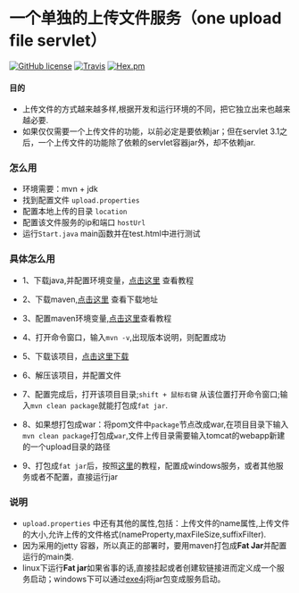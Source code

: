 
# 一个单独的上传文件服务（one upload file servlet）
[![GitHub license](https://img.shields.io/badge/license-MIT-blue.svg)](https://raw.githubusercontent.com/monsterLin/Pigeon/master/LICENSE)
[![Travis](https://img.shields.io/travis/rust-lang/rust.svg)](http://shields.io/)
[![Hex.pm](https://img.shields.io/hexpm/l/plug.svg)]()
#### 目的

 + 上传文件的方式越来越多样,根据开发和运行环境的不同，把它独立出来也越来越必要.
 + 如果仅仅需要一个上传文件的功能，以前必定是要依赖jar；但在servlet 3.1之后，一个上传文件的功能除了依赖的servlet容器jar外，却不依赖jar.

### 怎么用
 +  环境需要：mvn + jdk
 +  找到配置文件 `upload.properties`
 +  配置本地上传的目录 `location`
 +  配置该文件服务的ip和端口 `hostUrl`
 +  运行`Start.java` main函数并在test.html中进行测试
 
### 具体怎么用
 + 1、下载java,并配置环境变量，[点击这里](https://www.baidu.com/link?url=_aHOakriK2ItSzf8hWSKQfUE6Pj-EY23BFggfjkR-y40HKp9JEQwpw4rs4cAsmYkQzItWs70yR0iradnH8IcdgNIlnMs9gjZInWVOYNyMGe&wd=&eqid=e72f78db00014f4a00000002599a4f73) 查看教程
 
 + 2、下载maven,[点击这里](http://maven.apache.org/download.cgi) 查看下载地址
 + 3、配置maven环境变量,[点击这里](https://www.baidu.com/link?url=WjjhnbNAzgtZ8IdZEh_LWWicMG_diGfwYzBZYZ4TosoibfQKDOCpCAC094wDyimQgh_l0dRrePZOYh42FGunSm31gu4cpgxhWlTr6yeKQd7&wd=&eqid=f3f6a0d3000141f700000002599a4e84)查看教程
 + 4、打开命令窗口，输入`mvn -v`,出现版本说明，则配置成功
 + 5、下载该项目，[点击这里下载](https://github.com/zk-123/upload/archive/master.zip)
 + 6、解压该项目，并配置文件
 
 + 7、配置完成后，打开该项目目录;`shift + 鼠标右键` 从该位置打开命令窗口;输入`mvn clean package`就能打包成`fat jar`. 
 + 8、如果想打包成war：将pom文件中`package`节点改成war,在项目目录下输入`mvn clean package`打包成`war`,文件上传目录需要输入tomcat的webapp新建的一个upload目录的路径
 + 9、打包成`fat jar`后，按照[这里](https://www.baidu.com/link?url=iEtlW6cq3YGYY4RqNAoQvH_Ms1in5tIbk3r_RsO6AF8wjdQBlju6mnLf0kdWTuHMJYCe-U6Vl1YzI21V2XMYp66EHEoaY94eN1Mf3dJ3NC3&wd=&eqid=dd6294760001bfcf00000002599a5284)的教程，配置成windows服务，或者其他服务或者不配置，直接运行jar

### 说明

  + `upload.properties` 中还有其他的属性,包括：上传文件的name属性,上传文件的大小,允许上传的文件格式(nameProperty,maxFileSize,suffixFilter).
  
  + 因为采用的jetty 容器，所以真正的部署时，要用maven打包成**Fat Jar**并配置运行的main类.
  
  + linux下运行**Fat jar**如果省事的话,直接挂起或者创建软链接进而定义成一个服务启动；windows下可以通过[exe4j](http://hnpy.onlinedown.net/down/exe4j_windows-x64_5_0_1.zip)将jar包变成服务启动。

